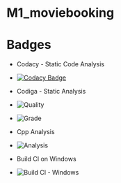 # M1_moviebooking
 
# Badges
* Codacy - Static Code Analysis
* [![Codacy Badge](https://app.codacy.com/project/badge/Grade/1d832b60c8644af790182c0a5b5ccf38)](https://www.codacy.com/gh/viswa0206/M1_moviebooking/dashboard?utm_source=github.com&amp;utm_medium=referral&amp;utm_content=viswa0206/M1_moviebooking&amp;utm_campaign=Badge_Grade)

* Codiga - Static Analysis
* ![Quality](https://api.codiga.io/project/32347/score/svg)

* ![Grade](https://api.codiga.io/project/32347/status/svg)

* Cpp Analysis 
* ![Analysis](https://github.com/viswa0206/M1_moviebooking/actions/workflows/analysis.yml/badge.svg)

* Build CI on Windows
* ![Build CI - Windows](https://github.com/viswa0206/M1_moviebooking/actions/workflows/c-cpp.yml/badge.svg)


